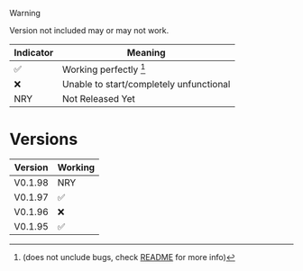 > [!WARNING] 
> Version not included may or may not work.

| Indicator          | Meaning                                 |
| ------------------ | --------------------------------------- |
| :white_check_mark: | Working perfectly [^1]                  |
| :x:                | Unable to start/completely unfunctional |
| NRY                | Not Released Yet                        |


# Versions
| Version | Working            |
| ------- | ------------------ |
| V0.1.98 | NRY                |
| V0.1.97 | :white_check_mark: |
| V0.1.96 | :x:                |
| V0.1.95 | :white_check_mark: |

[^1]: (does not unclude bugs, check [README](README.md) for more info)